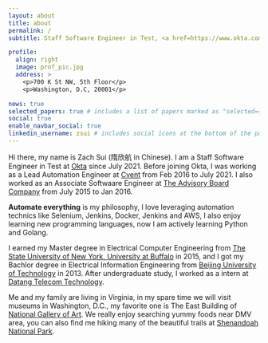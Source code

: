 ```yaml
---
layout: about
title: about
permalink: /
subtitle: Staff Software Engineer in Test, <a href=https://www.okta.com/>Okta, Inc.</a>

profile:
  align: right
  image: prof_pic.jpg
  address: >
    <p>700 K St NW, 5th Floor</p>
    <p>Washington, D.C, 20001</p>

news: true
selected_papers: true # includes a list of papers marked as "selected={true}"
social: true
enable_navbar_social: true 
linkedin_username: zsui # includes social icons at the bottom of the page
---
```


Hi there, my name is Zach Sui (隋欣航 in Chinese). I am a Staff Software Engineer in Test at [Okta](https://www.okta.com) since July 2021. Before joining Okta, I was working as a Lead Automation Engineer at [Cvent](https://www.cvent.com) from Feb 2016 to July 2021. I also worked as an Associate Softwaare Engineer at [The Advisory Board Company](https://www.advisory.com/) from July 2015 to Jan 2016.

**Automate everything** is my philosophy, I love leveraging automation technics like Selenium, Jenkins, Docker, Jenkins and AWS, I also enjoy learning new programming languages, now I am actively learning Python and Golang.

I earned my Master degree in Electrical Computer Engineering from [The State University of New York, University at Buffalo](https://www.buffalo.edu/) in 2015, and I got my Bachlor degree in Electrical Information Engineering from [Beijing University of Technology](https://www.bjut.edu.cn/) in 2013. After undergraduate study, I worked as a intern at [Datang Telecom Technology](https://www.datang.com/).

Me and my family are living in Virginia, in my spare time we will visit museums in Washington, D.C., my favorite one is The East Building of [National Gallery of Art](https://en.wikipedia.org/wiki/National_Gallery_of_Art). We really enjoy searching yummy foods near DMV area, you can also find me hiking many of the beautiful trails at [Shenandoah National Park](https://www.nps.gov/shen/index.htm).


